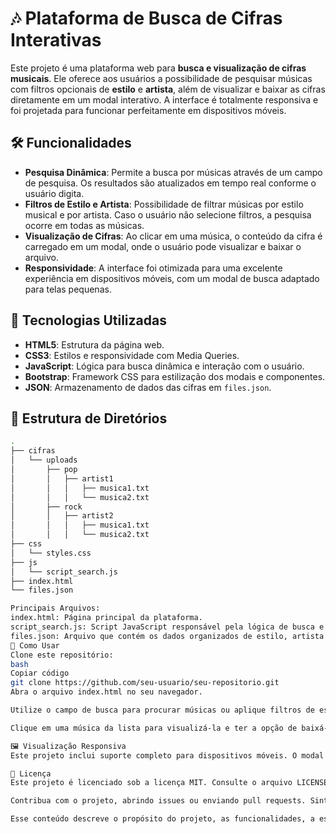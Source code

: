 # 🎶 Plataforma de Busca de Cifras Interativas

Este projeto é uma plataforma web para **busca e visualização de cifras musicais**. Ele oferece aos usuários a possibilidade de pesquisar músicas com filtros opcionais de **estilo** e **artista**, além de visualizar e baixar as cifras diretamente em um modal interativo. A interface é totalmente responsiva e foi projetada para funcionar perfeitamente em dispositivos móveis.

## 🛠️ Funcionalidades

- **Pesquisa Dinâmica**: Permite a busca por músicas através de um campo de pesquisa. Os resultados são atualizados em tempo real conforme o usuário digita.
- **Filtros de Estilo e Artista**: Possibilidade de filtrar músicas por estilo musical e por artista. Caso o usuário não selecione filtros, a pesquisa ocorre em todas as músicas.
- **Visualização de Cifras**: Ao clicar em uma música, o conteúdo da cifra é carregado em um modal, onde o usuário pode visualizar e baixar o arquivo.
- **Responsividade**: A interface foi otimizada para uma excelente experiência em dispositivos móveis, com um modal de busca adaptado para telas pequenas.

## 🚀 Tecnologias Utilizadas

- **HTML5**: Estrutura da página web.
- **CSS3**: Estilos e responsividade com Media Queries.
- **JavaScript**: Lógica para busca dinâmica e interação com o usuário.
- **Bootstrap**: Framework CSS para estilização dos modais e componentes.
- **JSON**: Armazenamento de dados das cifras em `files.json`.

## 📂 Estrutura de Diretórios

```bash
.
├── cifras
│   └── uploads
│       ├── pop
│       │   ├── artist1
│       │   │   ├── musica1.txt
│       │   │   └── musica2.txt
│       ├── rock
│       │   ├── artist2
│       │   │   ├── musica1.txt
│       │   │   └── musica2.txt
├── css
│   └── styles.css
├── js
│   └── script_search.js
├── index.html
└── files.json

Principais Arquivos:
index.html: Página principal da plataforma.
script_search.js: Script JavaScript responsável pela lógica de busca e manipulação dos modais.
files.json: Arquivo que contém os dados organizados de estilo, artista e músicas.
🎯 Como Usar
Clone este repositório:
bash
Copiar código
git clone https://github.com/seu-usuario/seu-repositorio.git
Abra o arquivo index.html no seu navegador.

Utilize o campo de busca para procurar músicas ou aplique filtros de estilo e artista para refinar sua pesquisa.

Clique em uma música da lista para visualizá-la e ter a opção de baixá-la.

🖼️ Visualização Responsiva
Este projeto inclui suporte completo para dispositivos móveis. O modal de busca e a lista de músicas foram otimizados para funcionar bem em telas pequenas, com foco na usabilidade em smartphones e tablets.

📄 Licença
Este projeto é licenciado sob a licença MIT. Consulte o arquivo LICENSE para obter mais detalhes.

Contribua com o projeto, abrindo issues ou enviando pull requests. Sinta-se à vontade para enviar melhorias, sugestões ou relatórios de bugs.

Esse conteúdo descreve o propósito do projeto, as funcionalidades, a estrutura de diretórios e como utilizar o sistema. Além disso, inclui informações sobre como contribuir e personalizar o repositório.
